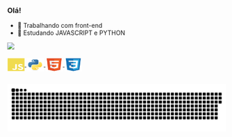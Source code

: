 ### Olá!

- 🔭 Trabalhando com front-end
- 🌱 Estudando JAVASCRIPT e PYTHON

<div>
  <a href="https://github.com/felpszadaa">
  
  <img height="180em" src="https://github-readme-stats.vercel.app/api/top-langs/?username=felpszadaa&layout=compact&langs_count=7&theme=dark"/>
</div>
  
 <div style="display: inline_block"><br>
 <img align="center" alt="Felps-Js" height="30" width="40" src="https://raw.githubusercontent.com/devicons/devicon/master/icons/javascript/javascript-plain.svg">
  <img align="center" alt="Felps-Py" height="30" width="40" src="https://raw.githubusercontent.com/devicons/devicon/master/icons/python/python-original.svg"> 
  <img align="center" alt="Felps-HTML" height="30" width="40" src="https://raw.githubusercontent.com/devicons/devicon/master/icons/html5/html5-original.svg">
  <img align="center" alt="Felps-CSS" height="30" width="40" src="https://raw.githubusercontent.com/devicons/devicon/master/icons/css3/css3-original.svg">
</div>
  
##
  
   ![Snake animation](https://github.com/felpszadaa/felpszadaa/blob/output/github-contribution-grid-snake.svg)
